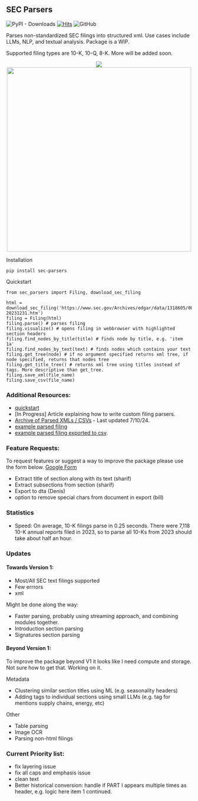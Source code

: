 ## SEC Parsers
![PyPI - Downloads](https://img.shields.io/pypi/dm/sec-parsers)
[![Hits](https://hits.seeyoufarm.com/api/count/incr/badge.svg?url=https%3A%2F%2Fhttps%2F%2Fgithub.com%2Fjohn-friedman%2FSEC-Parsers&count_bg=%2379C83D&title_bg=%23555555&icon=&icon_color=%23E7E7E7&title=hits&edge_flat=false)](https://hits.seeyoufarm.com)
![GitHub](https://img.shields.io/github/stars/john-friedman/sec-parsers)

Parses non-standardized SEC filings into structured xml. Use cases include LLMs, NLP, and textual analysis. Package is a WIP.

Supported filing types are 10-K, 10-Q, 8-K. More will be added soon.

<div align="center">
  <img src="https://raw.githubusercontent.com/john-friedman/SEC-Parsers/main/Assets/tesla_visualizationv3.png">
</div>
<div align="center">
  <img src="https://raw.githubusercontent.com/john-friedman/SEC-Parsers/main/Assets/tesla_tree_v3.png" width="500">
</div>

Installation
```
pip install sec-parsers
```

Quickstart
```
from sec_parsers import Filing, download_sec_filing

html = download_sec_filing('https://www.sec.gov/Archives/edgar/data/1318605/000162828024002390/tsla-20231231.htm')
filing = Filing(html)
filing.parse() # parses filing
filing.visualize() # opens filing in webbrowser with highlighted section headers
filing.find_nodes_by_title(title) # finds node by title, e.g. 'item 1a'
filing.find_nodes_by_text(text) # finds nodes which contains your text
filing.get_tree(node) # if no argument specified returns xml tree, if node specified, returns that nodes tree
filing.get_title_tree() # returns xml tree using titles instead of tags. More descriptive than get_tree.
filing.save_xml(file_name)
filing.save_csv(file_name)
```
### Additional Resources:
* [quickstart](Examples/quickstart.ipynb)
* \[In Progress\] Article explaining how to write custom filing parsers.
* [Archive of Parsed XMLs / CSVs](https://www.dropbox.com/scl/fo/np1lpow7r3bissz80ze3o/AKGM8skBrUfEGlSweofAUDU?rlkey=cz1r78jofntjeq4ax2vb2yd0u&e=1&st=mdcwgfcm&dl=0) - Last updated 7/10/24.
* [example parsed filing](Examples/tesla_10k.xml)
* [example parsed filing exported to csv](Examples/tesla_10k.csv).

### Feature Requests:
To request features or suggest a way to improve the package please use the form below.
[Google Form](https://forms.gle/cCh7VT93v4tV4ekp8)
* Extract title of section along with its text (sharif)
* Extract subsections from section (sharif)
* Export to dta (Denis)
* option to remove special chars from document in export (bill)

### Statistics
* Speed: On average, 10-K filings parse in 0.25 seconds. There were 7,118 10-K annual reports filed in 2023, so to parse all 10-Ks from 2023 should take about half an hour.

### Updates
#### Towards Version 1:
* Most/All SEC text filings supported
* Few errrors
* xml 

Might be done along the way:
* Faster parsing, probably using streaming approach, and combining modules together.
* Introduction section parsing
* Signatures section parsing

#### Beyond Version 1:
To improve the package beyond V1 it looks like I need compute and storage. Not sure how to get that. Working on it.

Metadata
* Clustering similar section titles using ML (e.g. seasonality headers)
* Adding tags to individual sections using small LLMs (e.g. tag for mentions supply chains, energy, etc)

Other
* Table parsing
* Image OCR
* Parsing non-html filings

### Current Priority list:
* fix layering issue
* fix all caps and emphasis issue
* clean text
* Better historical conversion: handle if PART I appears multiple times as header, e.g. logic here item 1 continued.


